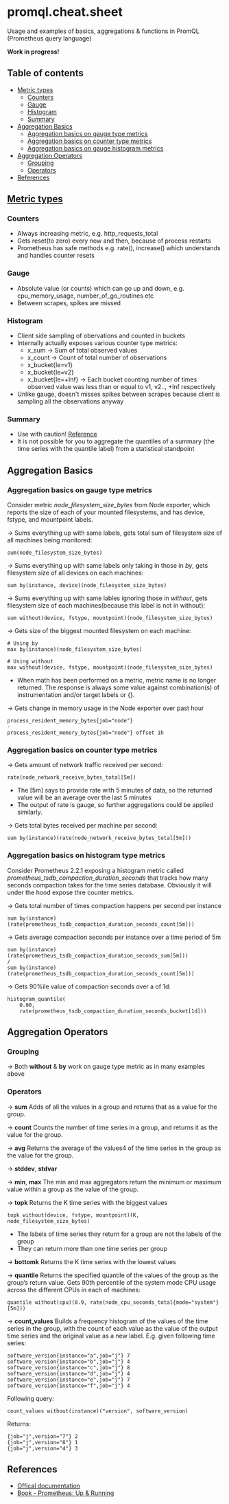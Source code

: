 # promql.cheat.sheet
Usage and examples of basics, aggregations & functions in PromQL (Prometheus query language)

**Work in progress!**

## Table of contents
- [Metric types]()
    - [Counters]()
    - [Gauge]()
    - [Histogram]()
    - [Summary]()
- [Aggregation Basics]()
    - [Aggregation basics on gauge type metrics]()
    - [Aggregation basics on counter type metrics]()
    - [Aggregation basics on gauge histogram metrics]()
- [Aggregation Operators]()
    - [Grouping]()
    - [Operators]()
- [References]()

## [Metric types](https://prometheus.io/docs/concepts/metric_types)
### Counters
- Always increasing metric, e.g. http_requests_total
- Gets reset(to zero) every now and then, because of process restarts
- Prometheus has safe methods e.g. rate(), increase() which understands and handles counter resets

### Gauge
- Absolute value (or counts) which can go up and down, e.g. cpu_memory_usage, number_of_go_routines etc
- Between scrapes, spikes are missed

### Histogram
- Client side sampling of obervations and counted in buckets
- Internally actually exposes various counter type metrics:
    - x_sum
      → Sum of total observed values
    - x_count
      → Count of total number of observations
    - x_bucket{le=v1}
    - x_bucket{le=v2}
    - x_bucket{le=+Inf}
      → Each bucket counting number of times observed value was less than or equal to v1, v2.., +Inf respectively
- Unlike gauge, doesn't misses spikes between scrapes because client is sampling all the observations anyway

### Summary
- Use with caution! [Reference](https://prometheus.io/docs/concepts/metric_types/#summary)
- It is not possible for you to aggregate the quantiles of a summary (the time series with the quantile label) from a statistical standpoint

## Aggregation Basics

### Aggregation basics on gauge type metrics

Consider metric *node_filesystem_size_bytes* from Node exporter, which reports the size of each of your mounted filesystems, and has device, fstype, and mountpoint labels.

→ Sums everything up with same labels, gets total sum of filesystem size of all machines being monitored:
```
sum(node_filesystem_size_bytes)
```

→ Sums everything up with same labels only taking in those in *by*, gets filesystem size of all devices on each machines:
```
sum by(instance, device)(node_filesystem_size_bytes)
```

→ Sums everything up with same lables ignoring those in *without*, gets filesystem size of each machines(because this label is not in without):
```
sum without(device, fstype, mountpoint)(node_filesystem_size_bytes)
```

→ Gets size of the biggest mounted filesystem on each machine:
```
# Using by
max by(instance)(node_filesystem_size_bytes)

# Using without
max without(device, fstype, mountpoint)(node_filesystem_size_bytes)
```
- When math has been performed on a metric, metric name is no longer returned. The response is always some value against combination(s) of instrumentation and/or target labels or {}.

→ Gets change in memory usage in the Node exporter over past hour
```
process_resident_memory_bytes{job="node"}
-
process_resident_memory_bytes{job="node"} offset 1h
```

### Aggregation basics on counter type metrics

→ Gets amount of network traffic received per second:
```
rate(node_network_receive_bytes_total[5m])
```
- The [5m] says to provide rate with 5 minutes of data, so the returned value will be an average over the last 5 minutes
- The output of rate is gauge, so further aggregations could be applied similarly.

→ Gets total bytes received per machine per second:
```
sum by(instance)(rate(node_network_receive_bytes_total[5m]))
```

### Aggregation basics on histogram type metrics

Consider Prometheus 2.2.1 exposing a histogram metric called *prometheus_tsdb_compaction_duration_seconds* that tracks how many seconds compaction takes for the time series database. Obviously it will under the hood expose thre counter metrics.

→ Gets total number of times compaction happens per second per instance
```
sum by(instance)(rate(prometheus_tsdb_compaction_duration_seconds_count[5m]))
```

→ Gets average compaction seconds per instance over a time period of 5m
```
sum by(instance)(rate(prometheus_tsdb_compaction_duration_seconds_sum[5m]))
/
sum by(instance)(rate(prometheus_tsdb_compaction_duration_seconds_count[5m]))
```

→ Gets 90%ile value of compaction seconds over a  of 1d:
```
histogram_quantile(
    0.90,
    rate(prometheus_tsdb_compaction_duration_seconds_bucket[1d]))
```

## Aggregation Operators

### Grouping

→ Both **without** & **by** work on gauge type metric as in many examples above

### Operators

→ **sum**
Adds of all the values in a group and returns that as a value for the group.

→ **count**
Counts the number of time series in a group, and returns it as the value for the group.

→ **avg**
Returns the average of the values4 of the time series in the group as the value for the group.

→ **stddev**, **stdvar**

→ **min**, **max**
The min and max aggregators return the minimum or maximum value within a group as the value of the group.

→ **topk**
Returns the K time series with the biggest values
```
topk without(device, fstype, mountpoint)(K, node_filesystem_size_bytes)
```
- The labels of time series they return for a group are not the labels of the group
- They can return more than one time series per group

→ **bottomk**
Returns the K time series with the lowest values

→ **quantile**
Returns the specified quantile of the values of the group as the group’s return value.
Gets 90th percentile of the system mode CPU usage across the different CPUs in each of machines:
```
quantile without(cpu)(0.9, rate(node_cpu_seconds_total{mode="system"}[5m]))
```

→ **count_values**
Builds a frequency histogram of the values of the time series in the group, with the count of each value as the value of the output time series and the original value as a new label.
E.g. given following time series:
```
software_version{instance="a",job="j"} 7
software_version{instance="b",job="j"} 4
software_version{instance="c",job="j"} 8
software_version{instance="d",job="j"} 4
software_version{instance="e",job="j"} 7
software_version{instance="f",job="j"} 4
```
Following query:
```
count_values without(instance)("version", software_version)
```
Returns:
```
{job="j",version="7"} 2
{job="j",version="8"} 1
{job="j",version="4"} 3
```

## References
- [Offical documentation](https://prometheus.io/docs/introduction/overview/)
- [Book - Prometheus: Up & Running](https://www.safaribooksonline.com/library/view/prometheus-up/9781492034131/)
